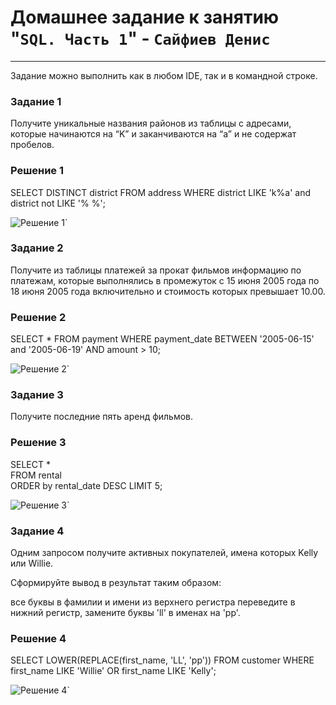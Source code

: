 # Домашнее задание к занятию "`SQL. Часть 1`" - `Сайфиев Денис`
---
Задание можно выполнить как в любом IDE, так и в командной строке.

### Задание 1
Получите уникальные названия районов из таблицы с адресами, которые начинаются на “K” и заканчиваются на “a” и не содержат пробелов.

### Решение 1

SELECT DISTINCT district
FROM address
WHERE district  LIKE 'k%a' and district not LIKE  '% %';

![Решение 1](https://github.com/DenioSa/SQL-1/blob/9177d277bc0c450eec274b9fc3e9af13ecb02aab/img/1.bmp)`

### Задание 2
Получите из таблицы платежей за прокат фильмов информацию по платежам, которые выполнялись в промежуток с 15 июня 2005 года по 18 июня 2005 года включительно и стоимость которых превышает 10.00.

### Решение 2

SELECT *
FROM payment
WHERE payment_date  BETWEEN '2005-06-15' and '2005-06-19'
AND amount > 10;

![Решение 2](https://github.com/DenioSa/SQL-1/blob/9177d277bc0c450eec274b9fc3e9af13ecb02aab/img/2.bmp)`

### Задание 3
Получите последние пять аренд фильмов.

### Решение 3

SELECT *  
FROM rental   
ORDER by rental_date DESC 
LIMIT 5;

![Решение 3](https://github.com/DenioSa/SQL-1/blob/9177d277bc0c450eec274b9fc3e9af13ecb02aab/img/3.bmp)`

### Задание 4
Одним запросом получите активных покупателей, имена которых Kelly или Willie.

Сформируйте вывод в результат таким образом:

все буквы в фамилии и имени из верхнего регистра переведите в нижний регистр,
замените буквы 'll' в именах на 'pp'.

### Решение 4

SELECT LOWER(REPLACE(first_name, 'LL', 'pp')) 
FROM customer
WHERE first_name LIKE 'Willie' OR first_name  LIKE 'Kelly';

![Решение 4](https://github.com/DenioSa/SQL-1/blob/9177d277bc0c450eec274b9fc3e9af13ecb02aab/img/4.bmp)`


